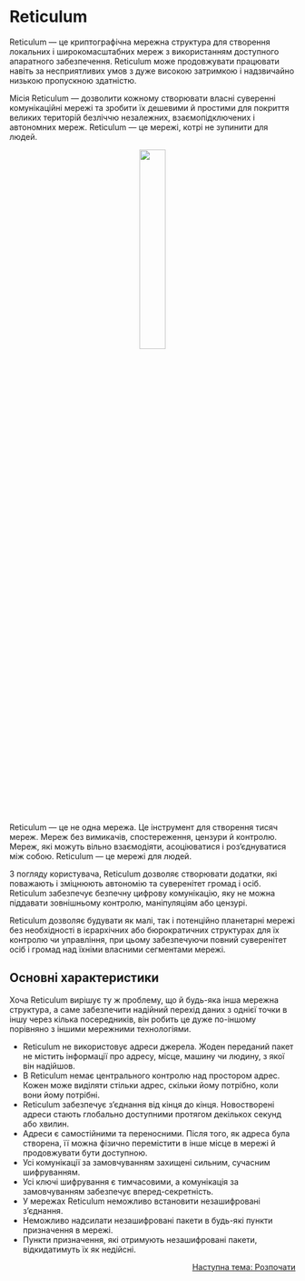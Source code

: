 
# Reticulum
Reticulum — це криптографічна мережна структура для створення локальних і широкомасштабних мереж з використанням доступного апаратного забезпечення. Reticulum може продовжувати працювати навіть за несприятливих умов з дуже високою затримкою і надзвичайно низькою пропускною здатністю.

Місія Reticulum — дозволити кожному створювати власні суверенні комунікаційні мережі та зробити їх дешевими й простими для покриття великих територій безліччю незалежних, взаємопідключених і автономних мереж. Reticulum — це мережі, котрі не зупинити для людей.
<p align="center"><img width="30%" src="gfx/reticulum_logo_512.png"></p>

Reticulum — це не одна мережа. Це інструмент для створення тисяч мереж. Мереж без вимикачів, спостереження, цензури й контролю. Мереж, які можуть вільно взаємодіяти, асоціюватися і роз’єднуватися між собою. Reticulum — це мережі для людей.

З погляду користувача, Reticulum дозволяє створювати додатки, які поважають і зміцнюють автономію та суверенітет громад і осіб. Reticulum забезпечує безпечну цифрову комунікацію, яку не можна піддавати зовнішньому контролю, маніпуляціям або цензурі.

Reticulum дозволяє будувати як малі, так і потенційно планетарні мережі без необхідності в ієрархічних або бюрократичних структурах для їх контролю чи управління, при цьому забезпечуючи повний суверенітет осіб і громад над їхніми власними сегментами мережі.
## Основні характеристики

Хоча Reticulum вирішує ту ж проблему, що й будь-яка інша мережна структура, а саме забезпечити надійний перехід даних з однієї точки в іншу через кілька посередників, він робить це дуже по-іншому порівняно з іншими мережними технологіями.

- Reticulum не використовує адреси джерела. Жоден переданий пакет не містить інформації про адресу, місце, машину чи людину, з якої він надійшов.
- В Reticulum немає центрального контролю над простором адрес. Кожен може виділяти стільки адрес, скільки йому потрібно, коли вони йому потрібні.
- Reticulum забезпечує з’єднання від кінця до кінця. Новостворені адреси стають глобально доступними протягом декількох секунд або хвилин.
- Адреси є самостійними та переносними. Після того, як адреса була створена, її можна фізично перемістити в інше місце в мережі й продовжувати бути доступною.
- Усі комунікації за замовчуванням захищені сильним, сучасним шифруванням.
- Усі ключі шифрування є тимчасовими, а комунікація за замовчуванням забезпечує вперед-секретність.
- У мережах Reticulum неможливо встановити незашифровані з’єднання.
- Неможливо надсилати незашифровані пакети в будь-які пункти призначення в мережі.
- Пункти призначення, які отримують незашифровані пакети, відкидатимуть їх як недійсні.

<p align="right"><a href="start.html">Наступна тема: Розпочати</a></p>
